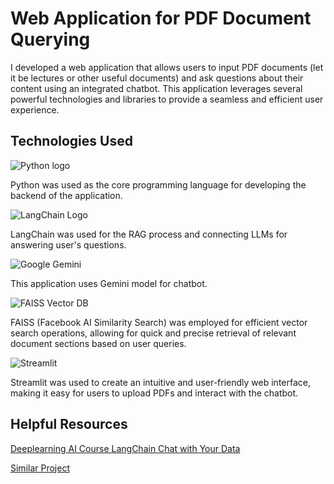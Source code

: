 <h1>Web Application for PDF Document Querying</h1>

I developed a web application that allows users to input PDF documents (let it be lectures or other useful documents) and ask questions about their content using an integrated chatbot. This application leverages several powerful technologies and libraries to provide a seamless and efficient user experience.


<h2>Technologies Used</h2>

![Python logo](https://cdn.iconscout.com/icon/free/png-256/free-python-2-226051.png?f=webp)

Python was used as the core programming language for developing the backend of the application.

![LangChain Logo](https://res.cloudinary.com/practicaldev/image/fetch/s--ZAcgbMz6--/c_limit%2Cf_auto%2Cfl_progressive%2Cq_auto%2Cw_800/https://dev-to-uploads.s3.amazonaws.com/uploads/articles/5u34aur48tj25f61uhqy.png)

LangChain was used for the RAG process and connecting LLMs for answering user's questions.


![Google Gemini](https://lh3.googleusercontent.com/LKDaEbwbaU5rCRgwXXLvtLr1kx-HI6o0WB6xvIOyFIH3162Me7GpUaESQfsoj0XJcIJNKjaQ8Yo5ZBfMJYiAycwHVo9tjET8V-u9iVdRspiTPbg9LQ=w1200-h630-n-nu)

This application uses Gemini model for chatbot.

![FAISS Vector DB](https://miro.medium.com/v2/resize:fit:1200/1*0RYPhRnYxBEUXRhNcKL8Zw.jpeg)

FAISS (Facebook AI Similarity Search) was employed for efficient vector search operations, allowing for quick and precise retrieval of relevant document sections based on user queries.

![Streamlit](https://images.datacamp.com/image/upload/v1640050215/image27_frqkzv.png)

Streamlit was used to create an intuitive and user-friendly web interface, making it easy for users to upload PDFs and interact with the chatbot.

<h2>Helpful Resources</h2>

[Deeplearning AI Course LangChain Chat with Your Data](https://learn.deeplearning.ai/accomplishments/d6b83549-5d36-438f-84a9-dc6bab88e57f)

[Similar Project](https://pytechacademy.medium.com/building-an-ai-powered-chatbot-to-chat-with-pdf-document-using-langchain-and-streamlit-ff8ee64401c9)


